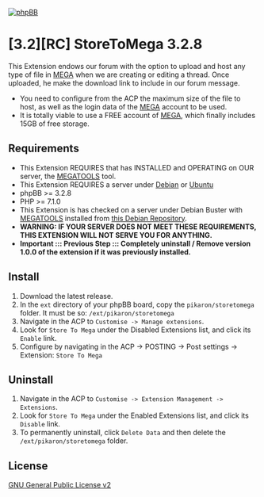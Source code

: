 [![phpBB](https://www.phpbb-es.com/foro/styles/flat-style/theme/images/logo_new_small.png)](https://www.phpbb-es.com/foro/viewtopic.php?f=147&t=42204)
# [3.2][RC] StoreToMega 3.2.8
This Extension endows our forum with the option to upload and host any type of file in [MEGA](https://mega.nz) when we are creating or editing a thread. Once uploaded, he make the download link to include in our forum message.
* You need to configure from the ACP the maximum size of the file to host, as well as the login data of the [MEGA](https://mega.nz) account to be used.
* It is totally viable to use a FREE account of [MEGA](https://mega.nz), which finally includes 15GB of free storage.

## Requirements
* This Extension REQUIRES that has INSTALLED and OPERATING on OUR server, the [MEGATOOLS](https://megatools.megous.com/) tool.
* This Extension REQUIRES a server under [Debian](https://www.debian.org/) or [Ubuntu](https://ubuntu.com/)
* phpBB >= 3.2.8
* PHP >= 7.1.0
* This Extension is has checked on a server under Debian Buster with [MEGATOOLS](https://megatools.megous.com/) installed from [this Debian Repository](https://packages.debian.org/sid/amd64/megatools/download).
* **WARNING: IF YOUR SERVER DOES NOT MEET THESE REQUIREMENTS, THIS EXTENSION WILL NOT SERVE YOU FOR ANYTHING.**
* **Important ::: Previous Step ::: Completely uninstall / Remove version 1.0.0 of the extension if it was previously installed.**

## Install
1. Download the latest release.
2. In the `ext` directory of your phpBB board, copy the `pikaron/storetomega` folder. It must be so: `/ext/pikaron/storetomega`
3. Navigate in the ACP to `Customise -> Manage extensions`.
4. Look for `Store To Mega` under the Disabled Extensions list, and click its `Enable` link.
5. Configure by navigating in the ACP -> POSTING -> Post settings -> Extension: `Store To Mega`

## Uninstall
1. Navigate in the ACP to `Customise -> Extension Management -> Extensions`.
2. Look for `Store To Mega` under the Enabled Extensions list, and click its `Disable` link.
3. To permanently uninstall, click `Delete Data` and then delete the `/ext/pikaron/storetomega` folder.

## License
[GNU General Public License v2](http://opensource.org/licenses/GPL-2.0)
